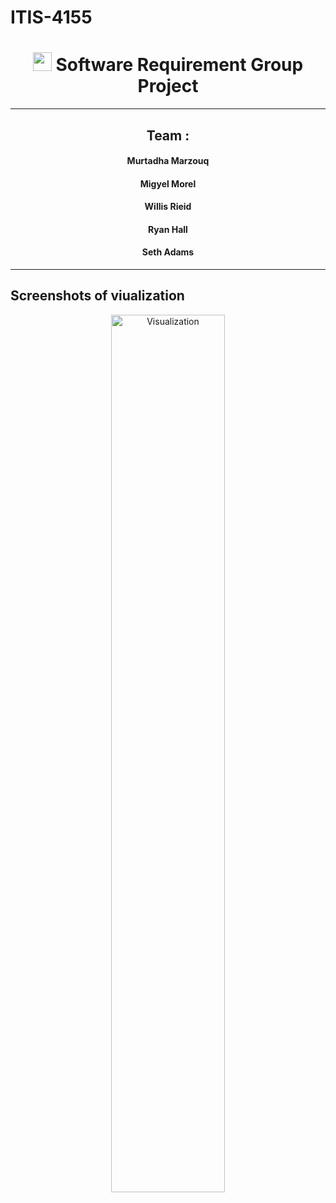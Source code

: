 # ITIS-4155
 <h1 align="center"><img src="https://emojis.slackmojis.com/emojis/images/1617692489/27845/digging.gif?1617692489" width="30"/> Software Requirement Group Project</h1>

 ----


  <h2 align="center" >Team :</h2>

<h4 align="center">
Murtadha Marzouq
</h4>
<h4 align="center">
Migyel Morel
</h4><h4 align="center">Willis Rieid</h4><h4 align="center">
                    Ryan Hall 
</h4>
<h4 align="center">
                    Seth Adams
                    </h4>

                    
----
<h2> <strong> Screenshots of viualization </strong></h2>
<p align="center">
<img src="https://cdn.ttgtmedia.com/rms/onlineImages/software_quality-agile_software_dev_cycle_mobile.jpg" width="60%" title="Visualization" width="45%">     
</p>


